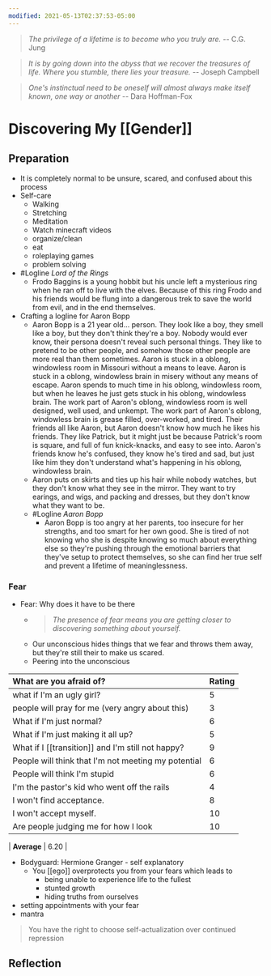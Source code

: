 ```yaml
---
modified: 2021-05-13T02:37:53-05:00
---
```


> _The privilege of a lifetime is to become who you truly are._
> -- C.G. Jung

> _It is by going down into the abyss that we recover the treasures of life. Where you stumble, there lies your treasure._
> -- Joseph Campbell

> _One's instinctual need to be oneself will almost always make itself known, one way or another_
> -- Dara Hoffman-Fox

# Discovering My [[Gender]]

## Preparation

- It is completely normal to be unsure, scared, and confused about this process
- Self-care
    - Walking
    - Stretching
    - Meditation
    - Watch minecraft videos
    - organize/clean
    - eat
    - roleplaying games
    - problem solving
- #Logline _Lord of the Rings_
    - Frodo Baggins is a young hobbit but his uncle left a mysterious ring when he ran off to live with the elves. Because of this ring Frodo and his friends would be flung into a dangerous trek to save the world from evil, and in the end themselves.
- Crafting a logline for Aaron Bopp
    - Aaron Bopp is a 21 year old... person. They look like a boy, they smell like a boy, but they don't think they're a boy. Nobody would ever know, their persona doesn't reveal such personal things. They like to pretend to be other people, and somehow those other people are more real than them sometimes. Aaron is stuck in a oblong, windowless room in Missouri without a means to leave. Aaron is stuck in a oblong, windowless brain in misery without any means of escape. Aaron spends to much time in his oblong, windowless room, but when he leaves he just gets stuck in his oblong, windowless brain. The work part of Aaron's oblong, windowless room is well designed, well used, and unkempt. The work part of Aaron's oblong, windowless brain is grease filled, over-worked, and tired. Their friends all like Aaron, but Aaron doesn't know how much he likes his friends. They like Patrick, but it might just be because Patrick's room is square, and full of fun knick-knacks, and easy to see into. Aaron's friends know he's confused, they know he's tired and sad, but just like him they don't understand what's happening in his oblong, windowless brain.
    - Aaron puts on skirts and ties up his hair while nobody watches, but they don't know what they see in the mirror. They want to try earings, and wigs, and packing and dresses, but they don't know what they want to be.
    - #Logline _Aaron Bopp_
        - Aaron Bopp is too angry at her parents, too insecure for her strengths, and too smart for her own good. She is tired of not knowing who she is despite knowing so much about everything else so they're pushing through the emotional barriers that they've setup to protect themselves, so she can find her true self and prevent a lifetime of meaninglessness.
### Fear
- Fear: Why does it have to be there
    - > _The presence of fear means you are getting closer to discovering something about yourself._
    - Our unconscious hides things that we fear and throws them away, but they're still their to make us scared.
    - Peering into the unconscious

| What are you afraid of?                             | Rating |
| :-------------------------------------------------- | ------ |
| what if I'm an ugly girl?                           | 5      |
| people will pray for me (very angry about this)     | 3      |
| What if I'm just normal?                            | 6      |
| What if I'm just making it all up?                  | 5      |
| What if I [[transition]] and I'm still not happy?   | 9      |
| People will think that I'm not meeting my potential | 6      |
| People will think I'm stupid                        | 6      |
| I'm the pastor's kid who went off the rails         | 4      |
| I won't find acceptance.                            | 8      |
| I won't accept myself.                              | 10     |
| Are people judging me for how I look | 10 |

| **Average**                                         | 6.20   |

<!-- TBLFM: @>$2=mean(@I..@-1);%.2f -->

- Bodyguard: Hermione Granger - self explanatory
	- You [[ego]] overprotects you from your fears which leads to
		- being unable to experience life to the fullest
		- stunted growth
		- hiding truths from ourselves
- setting appointments with your fear
- mantra 
 > You have the right to choose self-actualization over continued repression

## Reflection